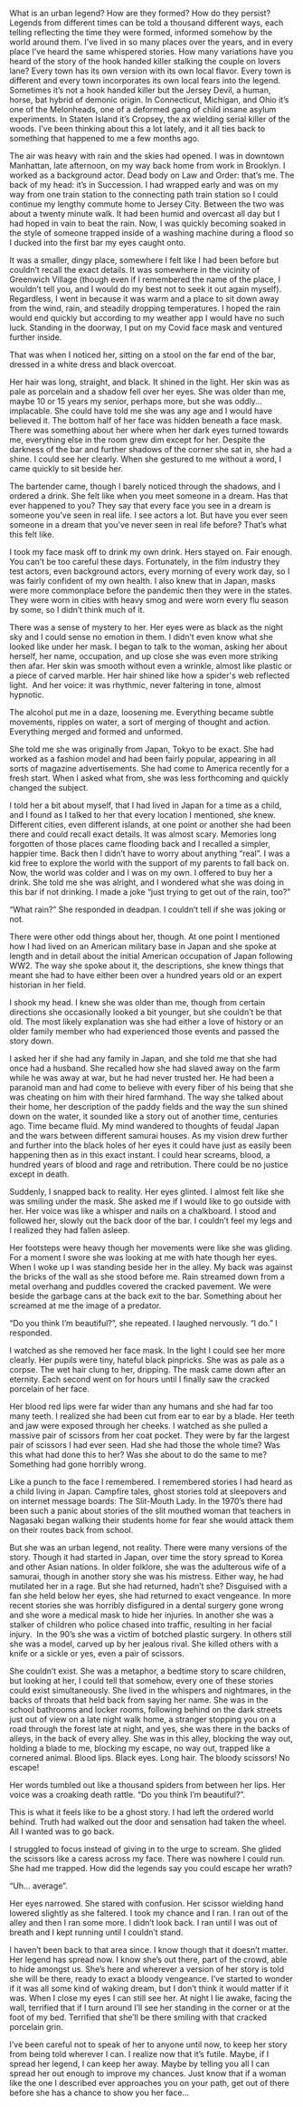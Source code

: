 What is an urban legend? How are they formed? How do they persist? Legends from different times can be told a thousand different ways, each telling reflecting the time they were formed, informed somehow by the world around them. I’ve lived in so many places over the years, and in every place I’ve heard the same whispered stories. How many variations have you heard of the story of the hook handed killer stalking the couple on lovers lane? Every town has its own version with its own local flavor. Every town is different and every town incorporates its own local fears into the legend. Sometimes it’s not a hook handed killer but the Jersey Devil, a human, horse, bat hybrid of demonic origin. In Connecticut, Michigan, and Ohio it’s one of the Melonheads, one of a deformed gang of child insane asylum experiments. In Staten Island it’s Cropsey, the ax wielding serial killer of the woods. I’ve been thinking about this a lot lately, and it all ties back to something that happened to me a few months ago. 

The air was heavy with rain and the skies had opened. I was in downtown Manhattan, late afternoon, on my way back home from work in Brooklyn. I worked as a background actor. Dead body on Law and Order: that’s me. The back of my head: it’s in Succession. I had wrapped early and was on my way from one train station to the connecting path train station so I could continue my lengthy commute home to Jersey City. Between the two was about a twenty minute walk. It had been humid and overcast all day but I had hoped in vain to beat the rain. Now, I was quickly becoming soaked in the style of someone trapped inside of a washing machine during a flood so I ducked into the first bar my eyes caught onto. 

It was a smaller, dingy place, somewhere I felt like I had been before but couldn’t recall the exact details. It was somewhere in the vicinity of Greenwich Village (though even if I remembered the name of the place, I wouldn’t tell you, and I would do my best not to seek it out again myself). Regardless, I went in because it was warm and a place to sit down away from the wind, rain, and steadily dropping temperatures. I hoped the rain would end quickly but according to my weather app I would have no such luck. Standing in the doorway, I put on my Covid face mask and ventured further inside. 

That was when I noticed her, sitting on a stool on the far end of the bar, dressed in a white dress and black overcoat. 

Her hair was long, straight, and black. It shined in the light. Her skin was as pale as porcelain and a shadow fell over her eyes. She was older than me, maybe 10 or 15 years my senior, perhaps more, but she was oddly… implacable. She could have told me she was any age and I would have believed it. The bottom half of her face was hidden beneath a face mask.  There was something about her where when her dark eyes turned towards me, everything else in the room grew dim except for her. Despite the darkness of the bar and further shadows of the corner she sat in, she had a shine. I could see her clearly. When she gestured to me without a word, I came quickly to sit beside her. 

The bartender came, though I barely noticed through the shadows, and I ordered a drink. She felt like when you meet someone in a dream. Has that ever happened to you? They say that every face you see in a dream is someone you’ve seen in real life. I see actors a lot. But have you ever seen someone in a dream that you’ve never seen in real life before? That’s what this felt like. 

I took my face mask off to drink my own drink. Hers stayed on. Fair enough. You can’t be too careful these days. Fortunately, in the film industry they test actors, even background actors, every morning of every work day, so I was fairly confident of my own health. I also knew that in Japan, masks were more commonplace before the pandemic then they were in the states. They were worn in cities with heavy smog and were worn every flu season by some, so I didn’t think much of it. 

There was a sense of mystery to her. Her eyes were as black as the night sky and I could sense no emotion in them. I didn’t even know what she looked like under her mask. I began to talk to the woman, asking her about herself, her name, occupation, and up close she was even more striking then afar. Her skin was smooth without even a wrinkle, almost like plastic or a piece of carved marble. Her hair shined like how a spider's web reflected light.  And her voice: it was rhythmic, never faltering in tone, almost hypnotic. 

The alcohol put me in a daze, loosening me. Everything became subtle movements, ripples on water, a sort of merging of thought and action. Everything merged and formed and unformed.

She told me she was originally from Japan, Tokyo to be exact. She had worked as a fashion model and had been fairly popular, appearing in all sorts of magazine advertisements. She had come to America recently for a fresh start. When I asked what from, she was less forthcoming and quickly changed the subject. 

I told her a bit about myself, that I had lived in Japan for a time as a child, and I found as I talked to her that every location I mentioned, she knew. Different cities, even different islands, at one point or another she had been there and could recall exact details. It was almost scary. Memories long forgotten of those places came flooding back and I recalled a simpler, happier time. Back then I didn’t have to worry about anything “real”. I was a kid free to explore the world with the support of my parents to fall back on. Now, the world was colder and I was on my own. I offered to buy her a drink. She told me she was alright, and I wondered what she was doing in this bar if not drinking. I made a joke “just trying to get out of the rain, too?”

“What rain?” She responded in deadpan. I couldn’t tell if she was joking or not.

There were other odd things about her, though. At one point I mentioned how I had lived on an American military base in Japan and she spoke at length and in detail about the initial American occupation of Japan following WW2. The way she spoke about it, the descriptions, she knew things that meant she had to have either been over a hundred years old or an expert historian in her field. 

I shook my head. I knew she was older than me, though from certain directions she occasionally looked a bit younger, but she couldn’t be that old. The most likely explanation was she had either a love of history or an older family member who had experienced those events and passed the story down.

I asked her if she had any family in Japan, and she told me that she had once had a husband. She recalled how she had slaved away on the farm while he was away at war, but he had never trusted her. He had been a paranoid man and had come to believe with every fiber of his being that she was cheating on him with their hired farmhand. The way she talked about their home, her description of the paddy fields and the way the sun shined down on the water, it sounded like a story out of another time, centuries ago. Time became fluid. My mind wandered to thoughts of feudal Japan and the wars between different samurai houses. As my vision drew further and further into the black holes of her eyes it could have just as easily been happening then as in this exact instant. I could hear screams, blood, a hundred years of blood and rage and retribution. There could be no justice except in death. 

Suddenly, I snapped back to reality. Her eyes glinted. I almost felt like she was smiling under the mask. She asked me if I would like to go outside with her. Her voice was like a whisper and nails on a chalkboard. I stood and followed her, slowly out the back door of the bar. I couldn’t feel my legs and I realized they had fallen asleep. 

Her footsteps were heavy though her movements were like she was gliding. For a moment I swore she was looking at me with hate though her eyes. When I woke up I was standing beside her in the alley. My back was against the bricks of the wall as she stood before me. Rain streamed down from a metal overhang and puddles covered the cracked pavement. We were beside the garbage cans at the back exit to the bar. Something about her screamed at me the image of a predator. 

“Do you think I’m beautiful?”, she repeated. I laughed nervously. “I do.” I responded. 

I watched as she removed her face mask. In the light I could see her more clearly. Her pupils were tiny, hateful black pinpricks. She was as pale as a corpse. The wet hair clung to her, dripping. The mask came down after an eternity. Each second went on for hours until I finally saw the cracked porcelain of her face. 

Her blood red lips were far wider than any humans and she had far too many teeth. I realized she had been cut from ear to ear by a blade. Her teeth and jaw were exposed through her cheeks. I watched as she pulled a massive pair of scissors from her coat pocket. They were by far the largest pair of scissors I had ever seen. Had she had those the whole time? Was this what had done this to her? Was she about to do the same to me? Something had gone horribly wrong. 

Like a punch to the face I remembered. I remembered stories I had heard as a child living in Japan. Campfire tales, ghost stories told at sleepovers and on internet message boards: The Slit-Mouth Lady. In the 1970’s there had been such a panic about stories of the slit mouthed woman that teachers in Nagasaki began walking their students home for fear she would attack them on their routes back from school. 

But she was an urban legend, not reality. There were many versions of the story. Though it had started in Japan, over time the story spread to Korea and other Asian nations. In older folklore, she was the adulterous wife of a samurai, though in another story she was his mistress. Either way, he had mutilated her in a rage. But she had returned, hadn’t she? Disguised with a fan she held below her eyes, she had returned to exact vengeance. In more recent stories she was horribly disfigured in a dental surgery gone wrong and she wore a medical mask to hide her injuries. In another she was a stalker of children who police chased into traffic, resulting in her facial injury.  In the 90’s she was a victim of botched plastic surgery. In others still she was a model, carved up by her jealous rival. She killed others with a knife or a sickle or yes, even a pair of scissors. 

She couldn’t exist. She was a metaphor, a bedtime story to scare children, but looking at her, I could tell that somehow, every one of these stories could exist simultaneously. She lived in the whispers and nightmares, in the backs of throats that held back from saying her name. She was in the school bathrooms and locker rooms, following behind on the dark streets just out of view on a late night walk home, a stranger stopping you on a road through the forest late at night, and yes, she was there in the backs of alleys, in the back of every alley. She was in this alley, blocking the way out, holding a blade to me, blocking my escape, no way out, trapped like a cornered animal. Blood lips. Black eyes. Long hair. The bloody scissors! No escape!

Her words tumbled out like a thousand spiders from between her lips. Her voice was a croaking death rattle. “Do you think I’m beautiful?”. 

This is what it feels like to be a ghost story. I had left the ordered world behind. Truth had walked out the door and sensation had taken the wheel. All I wanted was to go back. 

I struggled to focus instead of giving in to the urge to scream. She glided the scissors like a caress across my face. There was nowhere I could run. She had me trapped. How did the legends say you could escape her wrath? 

“Uh… average”.

Her eyes narrowed. She stared with confusion. Her scissor wielding hand lowered slightly as she faltered. I took my chance and I ran. I ran out of the alley and then I ran some more. I didn’t look back. I ran until I was out of breath and I kept running until I couldn’t stand. 

I haven’t been back to that area since. I know though that it doesn’t matter. Her legend has spread now. I know she’s out there, part of the crowd, able to hide amongst us. She’s here and wherever a version of her story is told she will be there, ready to exact a bloody vengeance. I’ve started to wonder if it was all some kind of waking dream, but I don’t think it would matter if it was. When I close my eyes I can still see her. At night I lie awake, facing the wall, terrified that if I turn around I’ll see her standing in the corner or at the foot of my bed. Terrified that she’ll be there smiling with that cracked porcelain grin. 

I’ve been careful not to speak of her to anyone until now, to keep her story from being told wherever I can. I realize now that it’s futile. Maybe, if I spread her legend, I can keep her away. Maybe by telling you all I can spread her out enough to improve my chances. Just know that if a woman like the one I described ever approaches you on your path, get out of there before she has a chance to show you her face...